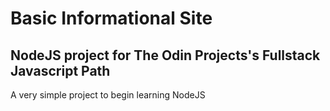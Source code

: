 # Basic Informational Site

## NodeJS project for The Odin Projects's Fullstack Javascript Path

A very simple project to begin learning NodeJS
